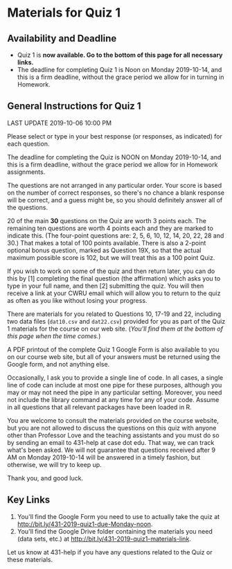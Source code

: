 # Materials for Quiz 1

## Availability and Deadline

- Quiz 1 is **now available. Go to the bottom of this page for all necessary links.** 
- The deadline for completing Quiz 1 is Noon on Monday 2019-10-14, and this is a firm deadline, without the grace period we allow for in turning in Homework.



## General Instructions for Quiz 1

LAST UPDATE 2019-10-06 10:00 PM

Please select or type in your best response (or responses, as indicated) for each question. 

The deadline for completing the Quiz is NOON on Monday 2019-10-14, and this is a firm deadline, without the grace period we allow for in Homework assignments.

The questions are not arranged in any particular order. Your score is based on the number of correct responses, so there's no chance a blank response will be correct, and a guess might be, so you should definitely answer all of the questions.

20 of the main **30** questions on the Quiz are worth 3 points each. The remaining ten questions are worth 4 points each and they are marked to indicate this. (The four-point questions are: 2, 5, 6, 10, 12, 14, 20, 22, 28 and 30.) That makes a total of 100 points available. There is also a 2-point optional bonus question, marked as Question 19X, so that the actual maximum possible score is 102, but we will treat this as a 100 point Quiz.

If you wish to work on some of the quiz and then return later, you can do this by [1] completing the final question (the affirmation) which asks you to type in your full name, and then [2] submitting the quiz. You will then receive a link at your CWRU email which will allow you to return to the quiz as often as you like without losing your progress.

There are materials for you related to Questions 10, 17-19 and 22, including two data files (`dat10.csv` and `dat22.csv`) provided for you as part of the Quiz 1 materials for the course on our web site. (*You'll find them at the bottom of this page when the time comes.*)

A PDF printout of the complete Quiz 1 Google Form is also available to you on our course web site, but all of your answers must be returned using the Google form, and not anything else.

Occasionally, I ask you to provide a single line of code. In all cases, a single line of code can include at most one pipe for these purposes, although you may or may not need the pipe in any particular setting. Moreover, you need not include the library command at any time for any of your code. Assume in all questions that all relevant packages have been loaded in R.

You are welcome to consult the materials provided on the course website, but you are not allowed to discuss the questions on this quiz with anyone other than Professor Love and the teaching assistants and you must do so by sending an email to 431-help at case dot edu. That way, we can track what's been asked. We will not guarantee that questions received after 9 AM on Monday 2019-10-14 will be answered in a timely fashion, but otherwise, we will try to keep up.

Thank you, and good luck.

## Key Links

1. You'll find the Google Form you need to use to actually take the quiz at http://bit.ly/431-2019-quiz1-due-Monday-noon.
2. You'll find the Google Drive folder containing the materials you need (data sets, etc.) at http://bit.ly/431-2019-quiz1-materials-link.

Let us know at 431-help if you have any questions related to the Quiz or these materials.




